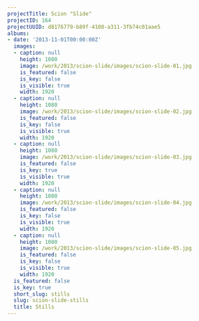 ```yaml
---
projectTitle: Scion "Slide"
projectID: 164
projectUUID: d8176779-b89f-4108-a311-3fb74c01aae5
albums:
- date: '2013-11-01T00:00:00Z'
  images:
  - caption: null
    height: 1080
    image: /work/2013/scion-slide/images/scion-slide-01.jpg
    is_featured: false
    is_key: false
    is_visible: true
    width: 1920
  - caption: null
    height: 1080
    image: /work/2013/scion-slide/images/scion-slide-02.jpg
    is_featured: false
    is_key: false
    is_visible: true
    width: 1920
  - caption: null
    height: 1080
    image: /work/2013/scion-slide/images/scion-slide-03.jpg
    is_featured: false
    is_key: true
    is_visible: true
    width: 1920
  - caption: null
    height: 1080
    image: /work/2013/scion-slide/images/scion-slide-04.jpg
    is_featured: false
    is_key: false
    is_visible: true
    width: 1920
  - caption: null
    height: 1080
    image: /work/2013/scion-slide/images/scion-slide-05.jpg
    is_featured: false
    is_key: false
    is_visible: true
    width: 1920
  is_featured: false
  is_key: true
  short_slug: stills
  slug: scion-slide-stills
  title: Stills
---
```


